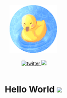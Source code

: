 <div id="header" align="center">
    <img src="duck.png" width="150">
</div>
<div id="badges" style="margin-top: 20px;" align="center">
    <a style="padding-left: 5px;" href="https://twitter.com/Enokh3?t=41AzBTk3WBqgpSpogPtmHA&s=09">
        <img src="https://img.shields.io/badge/Twitter-blue?style=for-the-badge&logo=twitter&logoColor=white" alt="twitter">
    </a>
    <a href="https://www.linkedin.com/in/viktor-enokh-kuptsov-9097a9245/">
        <img src="https://img.shields.io/badge/LinkedIn-blue?logo=linkedin&logoColor=white&style=for-the-badge">
    </a>
</div>
<div id="views" style="margin-top: 0px" align="center">
<img align="center" src="https://komarev.com/ghpvc/?username=VKTRenokh&style=flat-square&color=blue" alt=""/>
</div>
<div id="title" align="center">
    <h1>
        Hello World
        <img src="https://media.giphy.com/media/hvRJCLFzcasrR4ia7z/giphy.gif" width="30px"/>
    </h1>
</div>